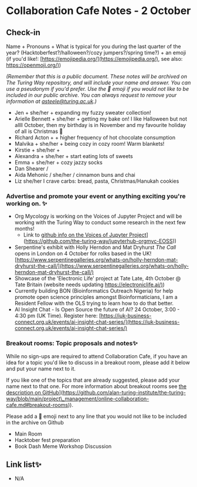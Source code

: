# Collaboration Cafe Notes - 2 October

## Check-in

Name + Pronouns + What is typical for you during the last quarter of the year? (Hacktoberfest?/halloween?/cozy jumpers?/spring time?) + an emoji (if you'd like!: [https://emojipedia.org/](https://emojipedia.org/), see also: [https://openmoji.org/)](https://openmoji.org/))

*(Remember that this is a public document. These notes will be archived on The Turing Way repository, and will include your name and answer. You can use a pseudonym if you'd prefer. Use the 🤫 emoji if you would not like to be included in our public archive. You can always request to remove your information at asteele@turing.ac.uk.)*

* Jen + she/her + expanding my fuzzy sweater collection!
* Arielle Bennett + she/her + getting my bake on! I like Halloween but not allll October, then my birthday is in November and my favourite holiday of all is Christmas 🎄
* Richard Acton + + higher frequency of hot chocolate consumption
* Malvika + she/her + being cozy in cozy room! Warm blankets!
* Kirstie + she/her + 
* Alexandra + she/her + start eating lots of sweets 
* Emma + she/her + cozy jazzy socks
* Dan Shearer /
* Aida Mehonic / she/her / cinnamon buns and chai 
* Liz she/her I crave carbs: bread, pasta, Christmas/Hanukah cookies

### Advertise and promote your event or anything exciting you're working on. ✨

* Org Mycology is working on the Voices of Jupyter Project and will be working with the Turing Way to conduct some research in the next few months! 
    * Link to [github info on the Voices of Jupyter Project]([https://github.com/the-turing-way/jupyterhub-orgmyc-EOSS)](https://github.com/the-turing-way/jupyterhub-orgmyc-EOSS))
* Serpentine's exhibit with Holly Herndon and Mat Dryhurst *The Call* opens in London on 4 October for rolks based in the UK! [https://www.serpentinegalleries.org/whats-on/holly-herndon-mat-dryhurst-the-call/](https://www.serpentinegalleries.org/whats-on/holly-herndon-mat-dryhurst-the-call/)
* Showcase of the 'Electronic Life' project at Tate Late, 4th October @ Tate Britain (website needs updating [https://electroniclife.ai/)](https://electroniclife.ai/))
* Currently building BON (Bioinformatics Outreach Nigeria) for help promote open science principles amongst Bioinformaticians, I am a Resident Fellow with the OLS trying to learn how to do that better. 
* AI Insight Chat - Is Open Source the future of AI? 24 October, 3:00 - 4:30 pm (UK Time). Register here: [https://iuk-business-connect.org.uk/events/ai-insight-chat-series/](https://iuk-business-connect.org.uk/events/ai-insight-chat-series/)

### Breakout rooms: Topic proposals and notes✨ 

While no sign-ups are required to attend Collaboration Cafe, if you have an idea for a topic you'd like to discuss in a breakout room, please add it below and put your name next to it. 

If you like one of the topics that are already suggested, please add your name next to that one. For more information about breakout rooms see [the description on GitHub]([https://github.com/alan-turing-institute/the-turing-way/blob/main/project\_management/online-collaboration-cafe.md#breakout-rooms)](https://github.com/alan-turing-institute/the-turing-way/blob/main/project\_management/online-collaboration-cafe.md#breakout-rooms)).

Please add a 🤫 emoji next to any line that you would not like to be included in the archive on Github

* Main Room
* Hacktober fest preparation
* Book Dash Meme Workshop Discussion 

##  Link list✨ 

* N/A